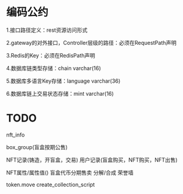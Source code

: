 # 编码公约

1.接口路径定义：rest资源访问形式

2.gateway的对外接口，Controller层级的路径：必须在RequestPath声明

3.Redis的Key：必须在RedisPath声明

4.数据库链类型存储：chain varchar(16)

5.数据库多语言Key存储：language varchar(36)

6.数据库链上交易状态存储：mint varchar(16)







# TODO
nft_info

box_group(盲盒按期公售)

NFT记录(铸造，开盲盒，交易)
用户记录(盲盒购买，NFT购买，NFT出售)

NFT属性/属性值()
盲盒代币分期售卖
分解/合成
荣誉墙













token.move
create_collection_script










































